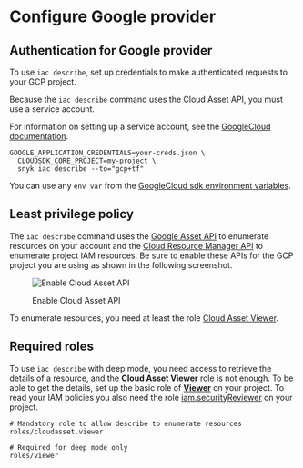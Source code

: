 # Configure Google provider

## Authentication for Google provider

To use `iac describe`, set up credentials to make authenticated requests to your GCP project.

Because the `iac describe` command uses the Cloud Asset API, you must use a service account.

For information on setting up a service account, see the [GoogleCloud documentation](https://cloud.google.com/docs/authentication/production).

```
GOOGLE_APPLICATION_CREDENTIALS=your-creds.json \
  CLOUDSDK_CORE_PROJECT=my-project \
  snyk iac describe --to="gcp+tf"
```

You can use any `env var` from the [GoogleCloud sdk environment variables](https://cloud.google.com/sdk/docs/properties#setting_properties_via_environment_variables).

## Least privilege policy​ <a href="#least-privileged-policy" id="least-privileged-policy"></a>

The `iac describe` command uses the [Google Asset API](https://console.cloud.google.com/apis/api/cloudasset.googleapis.com/overview) to enumerate resources on your account and the [Cloud Resource Manager API](https://console.cloud.google.com/marketplace/product/google/cloudresourcemanager.googleapis.com) to enumerate project IAM resources. Be sure to enable these APIs for the GCP project you are using as shown in the following screenshot.

<figure><img src="https://docs.driftctl.com/assets/images/enable_api-dffb8e57a0ce1c667527ede14b2728df.png" alt="Enable Cloud Asset API"><figcaption><p>Enable Cloud Asset API</p></figcaption></figure>

To enumerate resources, you need at least the role [Cloud Asset Viewer](https://cloud.google.com/iam/docs/understanding-roles#cloud-asset-roles).

## **Required roles​**

To use `iac describe` with deep mode, you need access to retrieve the details of a resource, and the **Cloud Asset Viewer** role is not enough. To be able to get the details, set up the basic role of [**Viewer**](https://cloud.google.com/iam/docs/understanding-roles#basic-definitions) on your project. To read your IAM policies you also need the role [iam.securityReviewer](https://cloud.google.com/iam/docs/understanding-roles#iam-roles) on your project.

```
# Mandatory role to allow describe to enumerate resources
roles/cloudasset.viewer

# Required for deep mode only
roles/viewer
```
